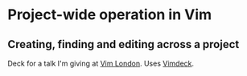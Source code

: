 # Project-wide operation in Vim

## Creating, finding and editing across a project

Deck for a talk I'm giving at [Vim London][]. Uses [Vimdeck][].

[Vim London]: http://www.meetup.com/Vim-London/events/174682642/
[Vimdeck]: https://github.com/tybenz/vimdeck